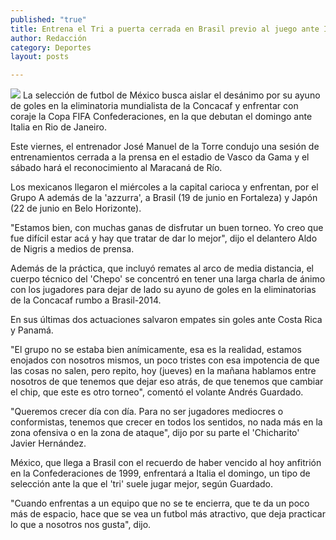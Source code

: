 ```yaml
---
published: "true"
title: Entrena el Tri a puerta cerrada en Brasil previo al juego ante Italia
author: Redacción
category: Deportes
layout: posts

---
```


![](http://i.imgur.com/WQRUaYXm.jpg)
La selección de futbol de México busca aislar el desánimo por su ayuno de goles en la eliminatoria mundialista de la Concacaf y enfrentar con coraje la Copa FIFA Confederaciones, en la que debutan el domingo ante Italia en Rio de Janeiro.

Este viernes, el entrenador José Manuel de la Torre condujo una sesión de entrenamientos cerrada a la prensa en el estadio de Vasco da Gama y el sábado hará el reconocimiento al Maracaná de Río.

Los mexicanos llegaron el miércoles a la capital carioca y enfrentan, por el Grupo A además de la 'azzurra', a Brasil (19 de junio en Fortaleza) y Japón (22 de junio en Belo Horizonte).

"Estamos bien, con muchas ganas de disfrutar un buen torneo. Yo creo que fue difícil estar acá y hay que tratar de dar lo mejor", dijo el delantero Aldo de Nigris a medios de prensa.

Además de la práctica, que incluyó remates al arco de media distancia, el cuerpo técnico del 'Chepo' se concentró en tener una larga charla de ánimo con los jugadores para dejar de lado su ayuno de goles en la eliminatorias de la Concacaf rumbo a Brasil-2014.

En sus últimas dos actuaciones salvaron empates sin goles ante Costa Rica y Panamá.

"El grupo no se estaba bien anímicamente, esa es la realidad, estamos enojados con nosotros mismos, un poco tristes con esa impotencia de que las cosas no salen, pero repito, hoy (jueves) en la mañana hablamos entre nosotros de que tenemos que dejar eso atrás, de que tenemos que cambiar el chip, que este es otro torneo", comentó el volante Andrés Guardado.

"Queremos crecer día con día. Para no ser jugadores mediocres o conformistas, tenemos que crecer en todos los sentidos, no nada más en la zona ofensiva o en la zona de ataque", dijo por su parte el 'Chicharito' Javier Hernández.

México, que llega a Brasil con el recuerdo de haber vencido al hoy anfitrión en la Confederaciones de 1999, enfrentará a Italia el domingo, un tipo de selección ante la que el 'tri' suele jugar mejor, según Guardado.

"Cuando enfrentas a un equipo que no se te encierra, que te da un poco más de espacio, hace que se vea un futbol más atractivo, que deja practicar lo que a nosotros nos gusta", dijo.
